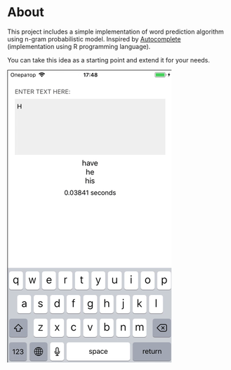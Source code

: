 # About

This project includes a simple implementation of word prediction algorithm using n-gram probabilistic model. Inspired by [Autocomplete](https://github.com/mharb75/Autocomplete) (implementation using R programming language).

You can take this idea as a starting point and extend it for your needs.

![Demo](word_suggestion.gif)
